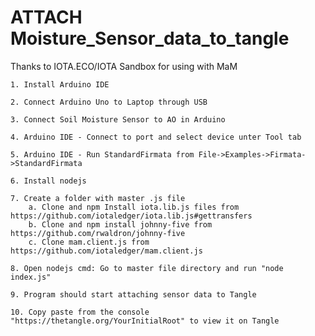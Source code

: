 # ATTACH Moisture_Sensor_data_to_tangle
Thanks to IOTA.ECO/IOTA Sandbox for using with MaM

	1. Install Arduino IDE
	
	2. Connect Arduino Uno to Laptop through USB 
	
	3. Connect Soil Moisture Sensor to AO in Arduino
	
	4. Arduino IDE - Connect to port and select device unter Tool tab
	
	5. Arduino IDE - Run StandardFirmata from File->Examples->Firmata->StandardFirmata
	
	6. Install nodejs 
	
	7. Create a folder with master .js file
		a. Clone and npm Install iota.lib.js files from https://github.com/iotaledger/iota.lib.js#gettransfers
		b. Clone and npm install johnny-five from https://github.com/rwaldron/johnny-five
		c. Clone mam.client.js from https://github.com/iotaledger/mam.client.js
		
	8. Open nodejs cmd: Go to master file directory and run "node index.js"
	
	9. Program should start attaching sensor data to Tangle

	10. Copy paste from the console "https://thetangle.org/YourInitialRoot" to view it on Tangle
